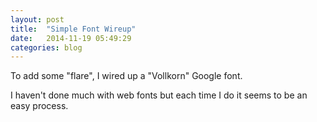 ```yaml
---
layout: post
title:  "Simple Font Wireup"
date:   2014-11-19 05:49:29
categories: blog
---
```

To add some "flare", I wired up a "Vollkorn" Google font.

I haven't done much with web fonts but each time I do it seems to be an easy process.

